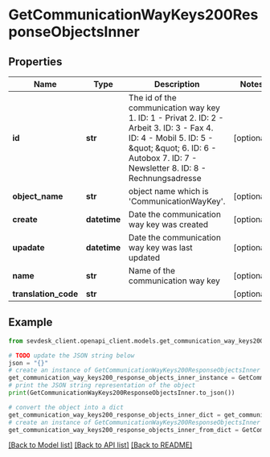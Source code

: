 # GetCommunicationWayKeys200ResponseObjectsInner


## Properties

Name | Type | Description | Notes
------------ | ------------- | ------------- | -------------
**id** | **str** | The id of the communication way key 1. ID: 1 - Privat 2. ID: 2 - Arbeit 3. ID: 3 - Fax 4. ID: 4 - Mobil 5. ID: 5 - \&quot; \&quot; 6. ID: 6 - Autobox 7. ID: 7 - Newsletter 8. ID: 8 - Rechnungsadresse | [optional] 
**object_name** | **str** | object name which is &#39;CommunicationWayKey&#39;. | [optional] 
**create** | **datetime** | Date the communication way key was created | [optional] 
**upadate** | **datetime** | Date the communication way key was last updated | [optional] 
**name** | **str** | Name of the communication way key | [optional] 
**translation_code** | **str** |  | [optional] 

## Example

```python
from sevdesk_client.openapi_client.models.get_communication_way_keys200_response_objects_inner import GetCommunicationWayKeys200ResponseObjectsInner

# TODO update the JSON string below
json = "{}"
# create an instance of GetCommunicationWayKeys200ResponseObjectsInner from a JSON string
get_communication_way_keys200_response_objects_inner_instance = GetCommunicationWayKeys200ResponseObjectsInner.from_json(json)
# print the JSON string representation of the object
print(GetCommunicationWayKeys200ResponseObjectsInner.to_json())

# convert the object into a dict
get_communication_way_keys200_response_objects_inner_dict = get_communication_way_keys200_response_objects_inner_instance.to_dict()
# create an instance of GetCommunicationWayKeys200ResponseObjectsInner from a dict
get_communication_way_keys200_response_objects_inner_from_dict = GetCommunicationWayKeys200ResponseObjectsInner.from_dict(get_communication_way_keys200_response_objects_inner_dict)
```
[[Back to Model list]](../README.md#documentation-for-models) [[Back to API list]](../README.md#documentation-for-api-endpoints) [[Back to README]](../README.md)


